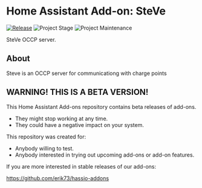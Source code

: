 # Home Assistant Add-on: SteVe

[![Release][release-shield]][release] ![Project Stage][project-stage-shield] ![Project Maintenance][maintenance-shield]

SteVe OCCP server.

## About

Steve is an OCCP server for communicationg with charge points

## WARNING! THIS IS A BETA VERSION!

This Home Assistant Add-ons repository contains beta releases of add-ons.

- They might stop working at any time.
- They could have a negative impact on your system.

This repository was created for:

- Anybody willing to test.
- Anybody interested in trying out upcoming add-ons or add-on features.

If you are more interested in stable releases of our add-ons:

<https://github.com/erik73/hassio-addons>

[maintenance-shield]: https://img.shields.io/maintenance/yes/2021.svg
[project-stage-shield]: https://img.shields.io/badge/project%20stage-experimental-yellow.svg
[release-shield]: https://img.shields.io/badge/version-v1.3.1-blue.svg
[release]: https://github.com/erik73/addon-steve/tree/v1.3.1